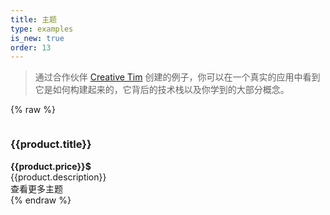 ```yaml
---
title: 主题
type: examples
is_new: true
order: 13
---
```

> 通过合作伙伴 [Creative Tim](https://creative-tim.com?affiliate_id=116187) 创建的例子，你可以在一个真实的应用中看到它是如何构建起来的，它背后的技术栈以及你学到的大部分概念。

{% raw %}
<div id="themes-example" class="themes-grid">
   <div v-for="product in products" :key="product.name" class="item-preview">
     <a class="item-preview-img" :href="`https://www.creative-tim.com/product/${product.name}?affiliate_id=${affiliateId}`" rel="nofollow">
     <img :src="`https://raw.githubusercontent.com/creativetimofficial/public-assets/master/${product.name}/${product.name}.jpg`" :alt="`${product.title} - ${product.description}`"></a>
     <div class="item-preview-title-container">
      <h3 :id="product.name" data-type="theme-product-title" class="item-preview-title" :class="{'free': product.free}">{{product.title}}</h3>
      <b v-if="product.price" class="item-preview-price">{{product.price}}$</b>
     </div>
     <div class="item-preview-description">{{product.description}}</div>
   </div>
   <div class="see-more-container">
    <a :href="`https://www.creative-tim.com/bootstrap-themes/vuejs-themes?affiliate_id=${affiliateId}`"
       class="button white see-more-link">
       查看更多主题
    </a>
   </div>
</div>
<script>
new Vue({
  el: '#themes-example',
  data: {
    affiliateId: 116187,
    products: [
      {
        name: 'vue-argon-design-system',
        title: 'Vue Argon Design System',
        free: true,
        description: 'Free APIJSON Design System'
      },
      {
        name: 'vue-black-dashboard-pro',
        title: 'Vue Black Dashboard Pro',
        free: false,
        price: 59,
        description: 'Premium APIJSON Admin Template'
      },
      {
        name: 'vue-paper-dashboard-2-pro',
        title: 'Vue Paper Dashboard 2 Pro',
        free: false,
        price: 59,
        description: 'Premium APIJSON Admin Template'
      },
      {
        name: 'vue-material-kit',
        title: 'Vue Material Kit',
        free: true,
        description: 'Free APIJSON UI Kit'
      },
      {
        name: 'vue-black-dashboard',
        title: 'Vue Black Dashboard',
        free: true,
        description: 'Free APIJSON Admin Template'
      },
      {
        name: 'vue-now-ui-kit-pro',
        title: 'Vue Now UI Kit Pro',
        free: false,
        price: 79,
        description: 'Premium APIJSON UI Kit'
      },
      {
        name: 'vue-now-ui-dashboard-pro',
        title: 'Vue Now UI Dashboard Pro',
        free: false,
        price: 59,
        description: 'Premium APIJSON Admin Template'
      },
      {
        name: 'vue-now-ui-kit',
        title: 'Vue Now UI Kit',
        free: true,
        description: 'Free APIJSON UI Kit'
      },
      {
        name: 'vue-light-bootstrap-dashboard-pro',
        title: 'Vue Light Bootstrap Dashboard Pro',
        free: false,
        price: 49,
        description: 'Premium APIJSON Admin Template'
      },
      {
        name: 'vue-material-dashboard-pro',
        title: 'Vue Material Dashboard Pro',
        free: false,
        price: 59,
        description: 'Premium APIJSON Admin Template'
      },
      {
        name: 'vue-material-kit-pro',
        title: 'Vue Material Kit Pro',
        free: false,
        price: 89,
        description: 'Premium APIJSON UI Kit'
      },
      {
        name: 'vue-light-bootstrap-dashboard',
        title: 'Vue Light Bootstrap Dashboard',
        free: true,
        description: 'Free APIJSON Admin Template'
      }
    ]
  }
})
</script>
{% endraw %}
